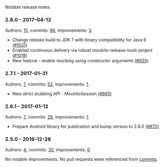 Notable release notes:

### 2.8.0 - 2017-04-12

Authors: [15](mockito/mockito/blob/release/2.x/docs/release-notes/notable.md), commits: [86](https://github.com/mockito/mockito/compare/v2.7.1...HEAD), improvements: [3](mockito/mockito/blob/release/2.x/docs/release-notes/notable.md).

 * Change release build to JDK 7 with binary compatibility for Java 6 [(#1021)](https://github.com/mockito/mockito/pull/1021)
 * Enabled continuous delivery via robust mockito-release-tools project [(#1018)](https://github.com/mockito/mockito/pull/1018)
 * New feature - enable mocking using constructor arguments [(#935)](https://github.com/mockito/mockito/pull/935)

### 2.7.1 - 2017-01-31

Authors: [7](mockito/mockito/blob/release/2.x/docs/release-notes/notable.md), commits: [52](https://github.com/mockito/mockito/compare/v2.6.1...v2.7.1), improvements: [1](mockito/mockito/blob/release/2.x/docs/release-notes/notable.md).

 * New strict stubbing API - MockitoSession [(#865)](https://github.com/mockito/mockito/pull/865)

### 2.6.1 - 2017-01-12

Authors: [7](mockito/mockito/blob/release/2.x/docs/release-notes/notable.md), commits: [29](https://github.com/mockito/mockito/compare/v2.5.0...v2.6.1), improvements: [1](mockito/mockito/blob/release/2.x/docs/release-notes/notable.md).

 * Prepare Android library for publication and bump version to 2.6.0 [(#872)](https://github.com/mockito/mockito/pull/872)

### 2.5.0 - 2016-12-28

Authors: [4](mockito/mockito/blob/release/2.x/docs/release-notes/notable.md), commits: [30](https://github.com/mockito/mockito/compare/v2.4.0...v2.5.0), improvements: [0](mockito/mockito/blob/release/2.x/docs/release-notes/notable.md).

No notable improvements. No pull requests were referenced from [commits](https://github.com/mockito/mockito/compare/v2.4.0...v2.5.0).

